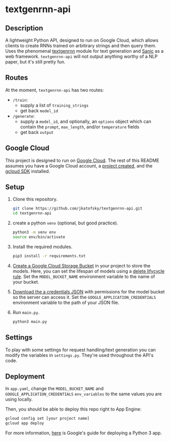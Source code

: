# textgenrnn-api

## Description

A lightweight Python API, designed to run on Google Cloud, which allows clients to create RNNs trained on arbitirary strings and then query them. Uses the phenomenal [textgenrnn](https://github.com/minimaxir/textgenrnn) module for text generation and [Sanic](https://github.com/huge-success/sanic) as a web framework. `textgenrnn-api` will not output anything worthy of a NLP paper, but it's still pretty fun.

## Routes

At the moment, `textgenrnn-api` has two routes:

- `/train`:
  - supply a list of `training_strings`
  - get back `model_id`
- `/generate`:
  - supply a `model_id`, and optionally, an `options` object which can contain the `prompt`, `max_length`, and/or `temperature` fields
  - get back `output`

## Google Cloud

This project is designed to run on [Google Cloud](https://cloud.google.com/). The rest of this README assumes you have a Google Cloud account, a [project created](https://cloud.google.com/resource-manager/docs/creating-managing-projects), and the [gcloud SDK](https://cloud.google.com/sdk/install) installed.

## Setup

1. Clone this repository.

   ```bash
   git clone https://github.com/jkatofsky/textgenrnn-api.git
   cd textgenrnn-api
   ```

2. create a python `venv` (optional, but good practice).

   ```bash
   python3 -m venv env
   source env/bin/activate
   ```

3. Install the required modules.

   ```bash
   pip3 install -r requirements.txt
   ```

4. [Create a Google Cloud Storage Bucket](https://cloud.google.com/storage/docs/creating-buckets#storage-create-bucket-console) in your project to store the models. Here, you can set the lifespan of models using a [delete  lifycycle rule](https://cloud.google.com/storage/docs/lifecycle?_ga=2.24563129.-2066692002.1593836412#delete). Set the `MODEL_BUCKET_NAME` environment variable to the name of your bucket.
5. [Download the a credentials JSON](https://cloud.google.com/storage/docs/reference/libraries#setting_up_authentication) with permissions for the model bucket so the server can access it. Set the `GOOGLE_APPLICATION_CREDENTIALS` environment variable to the path of your JSON file.

6. Run `main.py`.

   ```bash
   python3 main.py
   ```

## Settings

To play with some settings for request handling/text generation you can modify the variables in `settings.py`. They're used throughout the API's code.

## Deployment

In `app.yaml`, change the `MODEL_BUCKET_NAME` and `GOOGLE_APPLICATION_CREDENTIALS` `env_variables` to the same values you are using locally.

Then, you should be able to deploy this repo right to App Engine:

```bash
gcloud config set [your project name]
gcloud app deploy
```

For more information, [here](https://cloud.google.com/appengine/docs/standard/python3/building-app) is Google's guide for deploying a Python 3 app.
